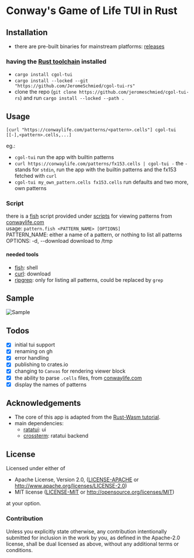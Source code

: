 # Conway's Game of Life TUI in Rust


## Installation 

-   there are pre-built binaries for mainstream platforms: [releases](https://github.com/JeromeSchmied/cgol-tui-rs/releases/latest)

### having the [Rust toolchain](https://rustup.rs) installed
-   `cargo install cgol-tui`
-   `cargo install --locked --git "https://github.com/JeromeSchmied/cgol-tui-rs"`
-   clone the repo (`git clone https://github.com/jeromeschmied/cgol-tui-rs`) and run `cargo install --locked --path .`

## Usage

`[curl "https://conwaylife.com/patterns/<pattern>.cells"] cgol-tui [[-],<pattern>.cells,...]`  

eg.:
-   `cgol-tui` run the app with builtin patterns
-   `curl https://conwaylife.com/patterns/fx153.cells | cgol-tui -` the `-` stands for `stdin`, run the app with the builtin patterns and the fx153 fetched with `curl`
-   `cgol-tui my_own_pattern.cells fx153.cells` run defaults and two more, own patterns

### Script

there is a [fish][fish-home] script provided under [scripts](./scripts/pattern.fish) for viewing patterns from [conwaylife.com][conway-patterns]</br>
usage: `pattern.fish <PATTERN_NAME> [OPTIONS]`</br>
PATTERN_NAME: either a name of a pattern, or nothing to list all patterns</br>
OPTIONS: -d, --download     download to /tmp

#### needed tools

- [fish][fish-home]: shell
- [curl](https://curl.se/): download
- [ripgrep](https://github.com/BurntSushi/ripgrep): only for listing all patterns, could be replaced by `grep`

## Sample

![Sample][1]

## Todos

-   [x] initial tui support
-   [x] renaming on gh
-   [x] error handling
-   [x] publishing to crates.io
-   [x] changing to `Canvas` for rendering viewer block
-   [x] the ability to parse `.cells` files, from [conwaylife.com][conway-patterns]
-   [x] display the names of patterns

## Acknowledgements

-   The core of this app is adapted from the [Rust-Wasm tutorial](https://rustwasm.github.io/docs/book/).
-   main dependencies:
    -   [ratatui](https://ratatui.rs): ui
    -   [crossterm](https://github.com/crossterm-rs/crossterm): ratatui backend

## License

Licensed under either of

-   Apache License, Version 2.0, ([LICENSE-APACHE](LICENSE_APACHE) or http://www.apache.org/licenses/LICENSE-2.0)
-   MIT license ([LICENSE-MIT](LICENSE_MIT) or http://opensource.org/licenses/MIT)

at your option.

### Contribution

Unless you explicitly state otherwise, any contribution intentionally
submitted for inclusion in the work by you, as defined in the Apache-2.0
license, shall be dual licensed as above, without any additional terms or
conditions.

[1]: assets/0.4.0.png "Image of using cgol-tui in Alacritty on Arch Linux btw"
[fish-home]: https://fishshell.com
[conway-patterns]: https://conwaylife.com/patterns
